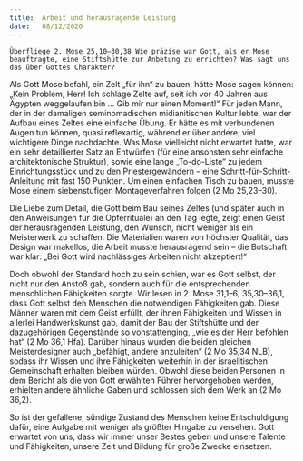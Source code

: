 ```yaml
---
title:  Arbeit und herausragende Leistung
date:   08/12/2020
---
```


`Überfliege 2. Mose 25,10–30,38 Wie präzise war Gott, als er Mose beauftragte, eine Stiftshütte zur Anbetung zu errichten? Was sagt uns das über Gottes Charakter?`

Als Gott Mose befahl, ein Zelt „für ihn“ zu bauen, hätte Mose sagen können: „Kein Problem, Herr! Ich schlage Zelte auf, seit ich vor 40 Jahren aus Ägypten weggelaufen bin … Gib mir nur einen Moment!“ Für jeden Mann, der in der damaligen seminomadischen midianitischen Kultur lebte, war der Aufbau eines Zeltes eine einfache Übung. Er hätte es mit verbundenen Augen tun können, quasi reflexartig, während er über andere, viel wichtigere Dinge nachdachte. Was Mose vielleicht nicht erwartet hatte, war ein sehr detaillierter Satz an Entwürfen (für eine ansonsten sehr einfache architektonische Struktur), sowie eine lange „To-do-Liste“ zu jedem Einrichtungsstück und zu den Priestergewändern – eine Schritt-für-Schritt-Anleitung mit fast 150 Punkten. Um einen einfachen Tisch zu bauen, musste Mose einem siebenstufigen Montageverfahren folgen (2 Mo 25,23–30).

Die Liebe zum Detail, die Gott beim Bau seines Zeltes (und später auch in den Anweisungen für die Opferrituale) an den Tag legte, zeigt einen Geist der herausragenden Leistung, den Wunsch, nicht weniger als ein Meisterwerk zu schaffen. Die Materialien waren von höchster Qualität, das Design war makellos, die Arbeit musste herausragend sein – die Botschaft war klar: „Bei Gott wird nachlässiges Arbeiten nicht akzeptiert!“

Doch obwohl der Standard hoch zu sein schien, war es Gott selbst, der nicht nur den Anstoß gab, sondern auch für die entsprechenden menschlichen Fähigkeiten sorgte. Wir lesen in 2. Mose 31,1–6; 35,30–36,1, dass Gott selbst den Menschen die notwendigen Fähigkeiten gab. Diese Männer waren mit dem Geist erfüllt, der ihnen Fähigkeiten und Wissen in allerlei Handwerkskunst gab, damit der Bau der Stiftshütte und der dazugehörigen Gegenstände so vonstattenging, „wie es der Herr befohlen hat“ (2 Mo 36,1 Hfa). Darüber hinaus wurden die beiden gleichen Meisterdesigner auch „befähigt, andere anzuleiten“ (2 Mo 35,34 NLB), sodass ihr Wissen und ihre Fähigkeiten weiterhin in der israelitischen Gemeinschaft erhalten bleiben würden. Obwohl diese beiden Personen in dem Bericht als die von Gott erwählten Führer hervorgehoben werden, erhielten andere ähnliche Gaben und schlossen sich dem Werk an (2 Mo 36,2).

So ist der gefallene, sündige Zustand des Menschen keine Entschuldigung dafür, eine Aufgabe mit weniger als größter Hingabe zu versehen. Gott erwartet von uns, dass wir immer unser Bestes geben und unsere Talente und Fähigkeiten, unsere Zeit und Bildung für große Zwecke einsetzen.